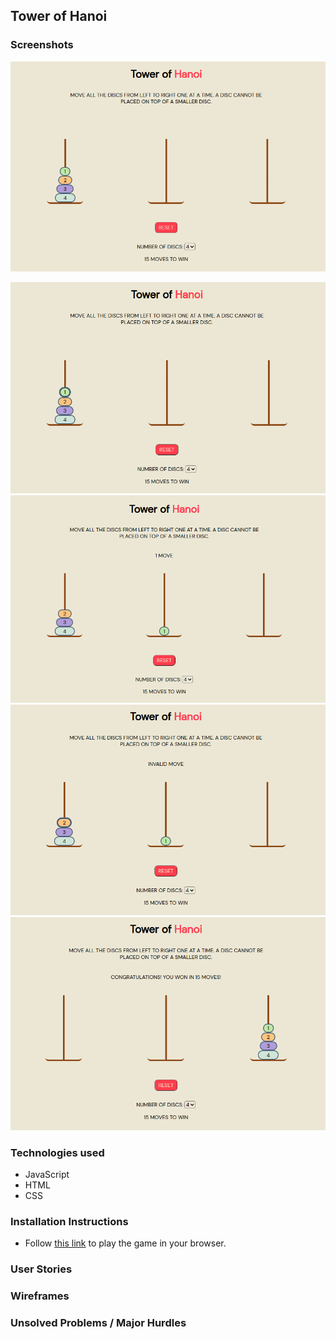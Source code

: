 ## Tower of Hanoi

### Screenshots
![1_open](./assets/1_open.png)
<!-- <img src= "./assets/1_open.png" width="550"> -->
![2_selected](./assets/2_selected.png)
![3_move](./assets/3_move.png)
![4_invalid_move](./assets/4_invalid_move.png)
![5_win](./assets/5_win.png)

### Technologies used
* JavaScript
* HTML
* CSS

### Installation Instructions
* Follow [this link](https://google.com) to play the game in your browser.

### User Stories

### Wireframes

### Unsolved Problems / Major Hurdles